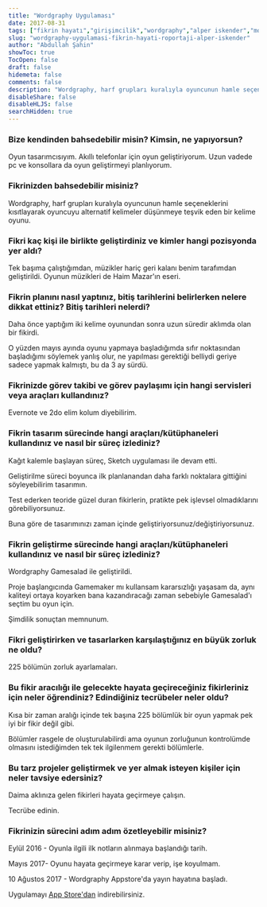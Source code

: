 ```yaml
---
title: "Wordgraphy Uygulaması"
date: 2017-08-31
tags: ["fikrin hayatı","girişimcilik","wordgraphy","alper iskender","mobil uygulama"]
slug: "wordgraphy-uygulamasi-fikrin-hayati-roportaji-alper-iskender"
author: "Abdullah Şahin"
showToc: true
TocOpen: false
draft: false
hidemeta: false
comments: false
description: "Wordgraphy, harf grupları kuralıyla oyuncunun hamle seçeneklerini kısıtlayarak oyuncuyu alternatif kelimeler düşünmeye teşvik eden bir kelime oyunu."
disableShare: false
disableHLJS: false
searchHidden: true
---
```


### Bize kendinden bahsedebilir misin? Kimsin, ne yapıyorsun?

Oyun tasarımcısıyım.
Akıllı telefonlar için oyun geliştiriyorum.
Uzun vadede pc ve konsollara da oyun geliştirmeyi planlıyorum.

### Fikrinizden bahsedebilir misiniz?

Wordgraphy, harf grupları kuralıyla oyuncunun hamle seçeneklerini kısıtlayarak oyuncuyu alternatif kelimeler düşünmeye teşvik eden bir kelime oyunu.


### Fikri kaç kişi ile birlikte geliştirdiniz ve kimler hangi pozisyonda yer aldı?

Tek başıma çalıştığımdan, müzikler hariç geri kalanı benim tarafımdan geliştirildi.
Oyunun müzikleri de Haim Mazar'ın eseri.

### Fikrin planını nasıl yaptınız, bitiş tarihlerini belirlerken nelere dikkat ettiniz? Bitiş tarihleri nelerdi?

Daha önce yaptığım iki kelime oyunundan sonra uzun süredir aklımda olan bir fikirdi.

O yüzden mayıs ayında oyunu yapmaya başladığımda sıfır noktasından başladığımı söylemek yanlış olur, ne yapılması gerektiği belliydi geriye sadece yapmak kalmıştı, bu da 3 ay sürdü.

### Fikrinizde görev takibi ve görev paylaşımı için hangi servisleri veya araçları kullandınız?

Evernote ve 2do elim kolum diyebilirim.

### Fikrin tasarım sürecinde hangi araçları/kütüphaneleri kullandınız ve nasıl bir süreç izlediniz?

Kağıt kalemle başlayan süreç, Sketch uygulaması ile devam etti.

Geliştirilme süreci boyunca ilk planlanandan daha farklı noktalara gittiğini söyleyebilirim tasarımın.

Test ederken teoride güzel duran fikirlerin, pratikte pek işlevsel olmadıklarını görebiliyorsunuz.

Buna göre de tasarımınızı zaman içinde geliştiriyorsunuz/değiştiriyorsunuz.

### Fikrin geliştirme sürecinde hangi araçları/kütüphaneleri kullandınız ve nasıl bir süreç izlediniz?

Wordgraphy Gamesalad ile geliştirildi.

Proje başlangıcında Gamemaker mı kullansam kararsızlığı yaşasam da, aynı kaliteyi ortaya koyarken bana kazandıracağı zaman sebebiyle Gamesalad'ı seçtim bu oyun için.

Şimdilik sonuçtan memnunum.

### Fikri geliştirirken ve tasarlarken karşılaştığınız en büyük zorluk ne oldu?

225 bölümün zorluk ayarlamaları.


### Bu fikir aracılığı ile gelecekte hayata geçireceğiniz fikirleriniz için neler öğrendiniz? Edindiğiniz tecrübeler neler oldu?

Kısa bir zaman aralığı içinde tek başına 225 bölümlük bir oyun yapmak pek iyi bir fikir değil gibi.

Bölümler rasgele de oluşturulabilirdi ama oyunun zorluğunun kontrolümde olmasını istediğimden tek tek ilgilenmem gerekti bölümlerle.

### Bu tarz projeler geliştirmek ve yer almak isteyen kişiler için neler tavsiye edersiniz?

Daima aklınıza gelen fikirleri hayata geçirmeye çalışın.

Tecrübe edinin.

### Fikrinizin sürecini adım adım özetleyebilir misiniz?

Eylül 2016 - Oyunla ilgili ilk notların alınmaya başlandığı tarih.

Mayıs 2017- Oyunu hayata geçirmeye karar verip, işe koyulmam.

10 Ağustos 2017 - Wordgraphy Appstore'da yayın hayatına başladı.

Uygulamayı [App Store'dan](https://itunes.apple.com/us/app/wordgraphy/id1231595810?mt=8) indirebilirsiniz.
